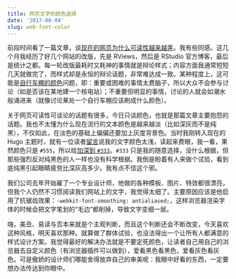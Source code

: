 ```yaml
---
title: 网页文字的颜色选择
date: '2017-08-04'
slug: web-font-color
---
```


前段时间看了一篇文章，谈[现在的网页为什么可读性越来越差](https://www.wired.com/2016/10/how-the-web-became-unreadable/)。我有些同感。这几个月我经历了好几个网站的改版，先是 RViews，然后是 RStudio 官方博客，最后是统计之都。每一轮改版最耗时又耗神的事情就是辩论样式；内容方面我通常短短几天就做完了，而样式却是永恒的辩论话题，非常难达成一致。某种程度上，这可能是[自行车棚的颜色](https://en.wikipedia.org/wiki/Law_of_triviality)问题，即：重要或困难的事情太费脑子，所以大众不会参与讨论（如是否该在某地建一个核电站）；不重要但明显的事情，讨论的人就会如潮水般涌进来（就像讨论某处一个自行车棚应该刷成什么颜色）。

关于网页可读性可谈论的话题有很多，今日只谈颜色，也就是那篇文章主要抱怨的话题。我也不太懂为什么现在流行的文本颜色是越来越淡（比如深灰而不是纯黑），不仅如此，在淡色的基础上偏偏还要加上灰度背景色。当时我刚转入现在的 Hugo 主题时，就有一位读者[留言](/cn/2017/03/unix-philosophy/#comment-3198753174)说我的文字颜色太浅，读起来费眼，我一看，果然颜色只是 `#555`，所以给[加深到 `#333`](https://github.com/yihui/hugo-lithium-theme/commit/7918a642)。`#333` 只是我的随意选择，没什么根据，但那些强烈反对纯黑色的人一样也没有科学根据。我倒是盼着有人来做个试验，看到底纯黑引起眼睛疲劳比深灰高多少。我有点不信这个邪。

我们公司去年开始雇了一个专业设计师，他做的各种模板、图片、特效都很漂亮，但我个人仍然不习惯阅读我们网站上的文字，我觉得太细了。主要原因应该是他启用了抗锯齿效果：`-webkit-font-smoothing: antialiased;`，这样浏览器渲染字体的时候会把文字笔划的“毛边”都削掉，导致文字变细一层。

嗨，美丑、易读与否本来就是个主观判断，而且这个判断还会不断改变，今天喜欢这种风格，明天喜欢那种。就算做了群体试验，也没法得出一个让所有人都满意的样式设计方案。我觉得最好的解决办法就是不要定死颜色，让读者自己用自己的浏览器去自定义颜色（有浏览器插件可以做到），爱看黑色看黑色，爱看灰色看灰色。可是傲娇的设计师们哪能舍得放弃自己的审美呢：我眼中好看的东西，一定要想办法传达到你眼中。

